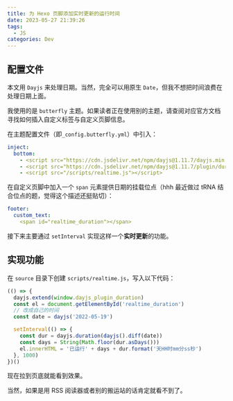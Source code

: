 ```yaml
---
title: 为 Hexo 页脚添加实时更新的运行时间
date: 2023-05-27 21:39:26
tags:
  - JS
categories: Dev
---
```


## 配置文件

本文用 `Dayjs` 来处理日期。当然，完全可以用原生 `Date`，但我不想把时间浪费在处理日期上面。

我使用的是 `butterfly` 主题。如果读者正在使用别的主题，请查阅对应官方文档寻找如何插入自定义标签与自定义页脚信息。

在主题配置文件（即`_config.butterfly.yml`）中引入：

```yaml
inject:
  bottom:
    - <script src="https://cdn.jsdelivr.net/npm/dayjs@1.11.7/dayjs.min.js"></script>
    - <script src="https://cdn.jsdelivr.net/npm/dayjs@1.11.7/plugin/duration.min.js"></script>
    - <script src="/scripts/realtime.js"></script>
```

在自定义页脚中加入一个 `span` 元素提供日期的挂载位点（hhh 最近做过 tRNA 结合位点的题，觉得这个描述还挺贴切）：

```yaml
footer:
  custom_text:
    <span id="realtime_duration"></span>
```

接下来主要通过 `setInterval` 实现这样一个**实时更新**的功能。

## 实现功能

在 `source` 目录下创建 `scripts/realtime.js`，写入以下代码：

```js
(() => {
  dayjs.extend(window.dayjs_plugin_duration)
  const el = document.getElementById('realtime_duration')
  // 改成自己的时间
  const date = dayjs('2022-05-19')

  setInterval(() => {
    const dur = dayjs.duration(dayjs().diff(date))
    const days = String(Math.floor(dur.asDays()))
    el.innerHTML = '已运行' + days + dur.format('天HH时mm分ss秒')
  }, 1000)
})()
```

现在拉到页底就能看到效果。

当然，如果是用 RSS 阅读器或者别的搬运站的话肯定就看不到了。
